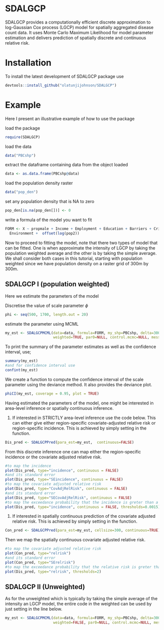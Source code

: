 SDALGCP
=======

SDALGCP provides a computationally efficient discrete approximation to log-Gaussian Cox process (LGCP) model for spatially aggregated disease count data. It uses Monte Carlo Maximum Likelihood for model parameter estimation and delivers prediction of spatially discrete and continuous relative risk.

Installation
============

To install the latest development of SDALGCP package use

``` r
devtools::install_github("olatunjijohnson/SDALGCP")
```

<!-- SDALGCP provides an option to make parallel some matrix computation but the package that allows for this is not yet on cran. To install the parallel version of SDALGCP, install first the bigstatr from github -->
<!-- ```{r, eval=FALSE} -->
<!-- devtools::install_github("privefl/bigstatsr") -->
<!-- ``` -->
<!-- Then install SDALGCP from the branch using  -->
<!-- ```{r, eval=FALSE} -->
<!-- devtools::install_github("olatunjijohnson/SDALGCP#SDALGCPParallel") -->
<!-- ``` -->
Example
=======

Here I present an illustrative example of how to use the package

load the package

``` r
require(SDALGCP)
```

load the data

``` r
data("PBCshp")
```

extract the dataframe containing data from the object loaded

``` r
data <- as.data.frame(PBCshp@data)
```

load the population density raster

``` r
data("pop_den")
```

set any population density that is NA to zero

``` r
pop_den[is.na(pop_den[])] <- 0
```

write a formula of the model you want to fit

``` r
FORM <- X ~ propmale + Income + Employment + Education + Barriers + Crime + 
  Environment +  offset(log(pop2))
```

Now to proceed to fitting the model, note that there two types of model that can be fitted. One is when approximate the intensity of LGCP by taking the population weighted average and the other is by taking the simple average. We shall consider both cases in this tutorial, starting with population weighted since we have population density on a raster grid of 300m by 300m.

SDALGCP I (population weighted)
-------------------------------

Here we estimate the parameters of the model

Discretise the value of scale parameter *ϕ*

``` r
phi <- seq(500, 1700, length.out = 20)
```

estimate the parameter using MCML

``` r
my_est <- SDALGCPMCML(data=data, formula=FORM, my_shp=PBCshp, delta=300, phi=phi, method=1, pop_shp=pop_den, 
                      weighted=TRUE, par0=NULL, control.mcmc=NULL, messages = TRUE, plot_profile = TRUE)
```

To print the summary of the parameter estimates as well as the confidence interval, use;

``` r
summary(my_est)
#and for confidence interval use
confint(my_est)
```

We create a function to compute the confidence interval of the scale parameter using the deviance method. It also provides the deviance plot.

``` r
phiCI(my_est, coverage = 0.95, plot = TRUE)
```

Having estimated the parameters of the model, one might be interested in area-level inference or spatially continuous inference.

1.  If interested in STRICTLY area-level inference use the code below. This can either give either region-specific covariate-adjusted relative risk or region-specific incidence. This is achieved by simply setting in the  function.

``` r
Dis_pred <- SDALGCPPred(para_est=my_est,  continuous=FALSE)
```

From this discrete inference one can map either the region-specific incidence or the covariate adjusted relative risk.

``` r
#to map the incidence
plot(Dis_pred, type="incidence", continuous = FALSE)
#and its standard error
plot(Dis_pred, type="SEincidence", continuous = FALSE)
#to map the covariate adjusted relative risk
plot(Dis_pred, type="CovAdjRelRisk", continuous = FALSE)
#and its standard error
plot(Dis_pred, type="SECovAdjRelRisk", continuous = FALSE)
#to map the exceedance probability that the incidence is greter than a particular threshold
plot(Dis_pred, type="incidence", continuous = FALSE, thresholds=0.0015)
```

1.  If interested in spatially continuous prediction of the covariate adjusted relative risk. This is achieved by simply setting in the  function.

``` r
Con_pred <- SDALGCPPred(para_est=my_est, cellsize=300, continuous=TRUE)
```

Then we map the spatially continuous covariate adjusted relative risk.

``` r
#to map the covariate adjusted relative risk
plot(Con_pred, type="relrisk")
#and its standard error
plot(Con_pred, type="SErelrisk")
#to map the exceedance probability that the relative risk is greter than a particular threshold
plot(Dis_pred, type="relrisk", thresholds=2)
```

SDALGCP II (Unweighted)
-----------------------

As for the unweighted which is typically by taking the simple average of the intensity an LGCP model, the entire code in the weighted can be used by just setting in the line below.

``` r
my_est <- SDALGCPMCML(data=data, formula=FORM, my_shp=PBCshp, delta=300, phi=phi, method=1, 
                      weighted=FALSE, par0=NULL, control.mcmc=NULL, messages = TRUE, plot_profile = TRUE)
```
